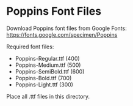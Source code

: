 # Poppins Font Files

Download Poppins font files from Google Fonts:
https://fonts.google.com/specimen/Poppins

Required font files:
- Poppins-Regular.ttf (400)
- Poppins-Medium.ttf (500)
- Poppins-SemiBold.ttf (600)
- Poppins-Bold.ttf (700)
- Poppins-Light.ttf (300)

Place all .ttf files in this directory.